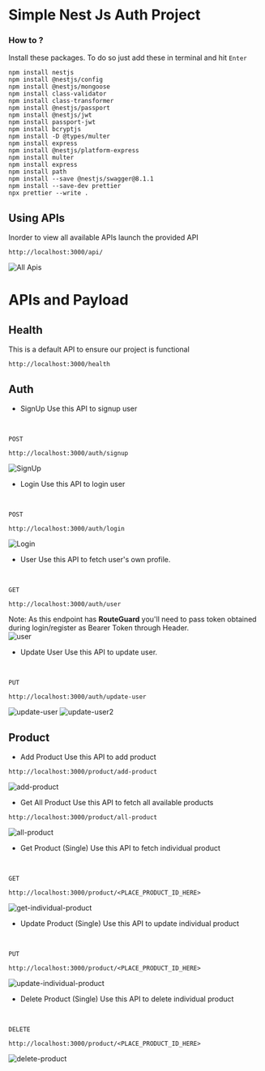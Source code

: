 
# Simple Nest Js Auth Project

### How to ?
Install these packages. To do so just add these in terminal and hit `Enter`
```
npm install nestjs
npm install @nestjs/config
npm install @nestjs/mongoose
npm install class-validator
npm install class-transformer
npm install @nestjs/passport
npm install @nestjs/jwt
npm install passport-jwt
npm install bcryptjs
npm install -D @types/multer
npm install express
npm install @nestjs/platform-express
npm install multer
npm install express
npm install path
npm install --save @nestjs/swagger@8.1.1
npm install --save-dev prettier
npx prettier --write .

```

## Using APIs
Inorder to view all available APIs launch the provided API
```
http://localhost:3000/api/
```
![All Apis](apis.png)

# APIs and Payload
## Health
This is a default API to ensure our project is functional
```
http://localhost:3000/health
```

## Auth
- SignUp
Use this API to signup user
<br>

`POST`
```
http://localhost:3000/auth/signup
```
![SignUp](signup.png)


- Login
Use this API to login user
<br>

`POST`
```
http://localhost:3000/auth/login
```
![Login](login.png)


- User
Use this API to fetch user's own profile. 
<br>

`GET`
```
http://localhost:3000/auth/user
```
Note: As this endpoint has **RouteGuard** you'll need to pass token obtained during login/register as Bearer Token through Header.
<br>
![user](user.png)


- Update User
Use this API to update user. 
<br>

`PUT`
```
http://localhost:3000/auth/update-user
```
![update-user](update-user1.png)
![update-user2](update-user2.png)

## Product
- Add Product
Use this API to add product
```
http://localhost:3000/product/add-product
```
![add-product](add-product.png)

- Get All Product
Use this API to fetch all available products
```
http://localhost:3000/product/all-product
```
![all-product](all-product.png)

- Get Product (Single)
Use this API to fetch individual product
<br>

`GET`
```
http://localhost:3000/product/<PLACE_PRODUCT_ID_HERE>
```
![get-individual-product](get-individual-product.png)


- Update Product (Single)
Use this API to update individual product
<br>

`PUT`
```
http://localhost:3000/product/<PLACE_PRODUCT_ID_HERE>
```
![update-individual-product](update-individual-product.png)



- Delete Product (Single)
Use this API to delete individual product
<br>

`DELETE`
```
http://localhost:3000/product/<PLACE_PRODUCT_ID_HERE>
```
![delete-product](delete-product.png)

